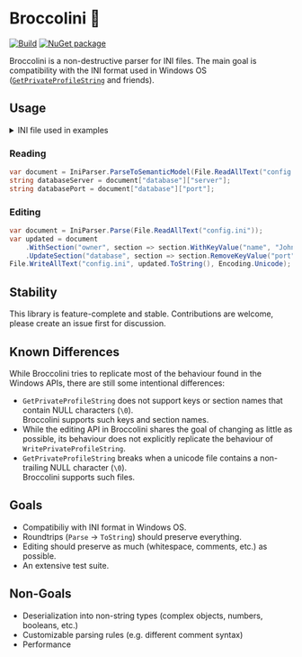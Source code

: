 # Broccolini 🥦

[![Build](https://github.com/bash/broccolini/workflows/Build/badge.svg)](https://github.com/bash/broccolini/actions?query=workflow%3ABuild)
[![NuGet package](https://buildstats.info/nuget/Broccolini)](https://www.nuget.org/packages/Broccolini)

Broccolini is a non-destructive parser for INI files.
The main goal is compatibility with the INI format used in Windows OS ([`GetPrivateProfileString`] and friends).

## Usage

<details>
<summary>INI file used in examples</summary>

```ini
[database]
server = 192.0.2.62
port = 1234
```

</details>

### Reading
```cs
var document = IniParser.ParseToSemanticModel(File.ReadAllText("config.ini"));
string databaseServer = document["database"]["server"];
string databasePort = document["database"]["port"];
```

### Editing
```cs
var document = IniParser.Parse(File.ReadAllText("config.ini"));
var updated = document
    .WithSection("owner", section => section.WithKeyValue("name", "John Doe"))
    .UpdateSection("database", section => section.RemoveKeyValue("port"));
File.WriteAllText("config.ini", updated.ToString(), Encoding.Unicode);
```

## Stability
This library is feature-complete and stable.
Contributions are welcome, please create an issue first for discussion.

## Known Differences
While Broccolini tries to replicate most of the behaviour found in the Windows APIs,
there are still some intentional differences:

* `GetPrivateProfileString` does not support keys or section names that contain NULL characters (`\0`). \
   Broccolini supports such keys and section names.
* While the editing API in Broccolini shares the goal of changing as little as possible, its behaviour
  does not explicitly replicate the behaviour of `WritePrivateProfileString`.
* `GetPrivateProfileString` breaks when a unicode file contains a non-trailing NULL character (`\0`). \
   Broccolini supports such files.

## Goals
* Compatibiliy with INI format in Windows OS.
* Roundtrips (`Parse` -> `ToString`) should preserve everything.
* Editing should preserve as much (whitespace, comments, etc.) as possible.
* An extensive test suite.

## Non-Goals
* Deserialization into non-string types (complex objects, numbers, booleans, etc.)
* Customizable parsing rules (e.g. different comment syntax)
* Performance


[`GetPrivateProfileString`]: https://docs.microsoft.com/en-us/windows/win32/api/winbase/nf-winbase-getprivateprofilestring
